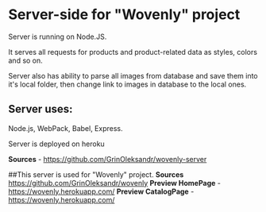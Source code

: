 # Server-side for "Wovenly" project 

Server is running on Node.JS. 

It serves all requests for products and product-related data as styles, colors and so on.

Server also has ability to parse all images from database and save them into it's local folder, then change link to images in database to the local ones.

## Server uses:
Node.js, WebPack, Babel, Express.

Server is deployed on heroku

**Sources** - https://github.com/GrinOleksandr/wovenly-server


##This server is used for "Wovenly" project. 
**Sources** https://github.com/GrinOleksandr/wovenly
**Preview HomePage** - https://wovenly.herokuapp.com/ 
**Preview CatalogPage** - https://wovenly.herokuapp.com/












       
